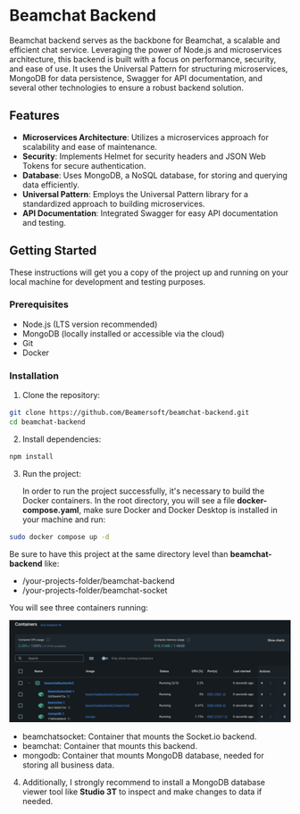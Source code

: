 # Beamchat Backend

Beamchat backend serves as the backbone for Beamchat, a scalable and efficient chat service. Leveraging the power of Node.js and microservices architecture, this backend is built with a focus on performance, security, and ease of use. It uses the Universal Pattern for structuring microservices, MongoDB for data persistence, Swagger for API documentation, and several other technologies to ensure a robust backend solution.

## Features

- **Microservices Architecture**: Utilizes a microservices approach for scalability and ease of maintenance.
- **Security**: Implements Helmet for security headers and JSON Web Tokens for secure authentication.
- **Database**: Uses MongoDB, a NoSQL database, for storing and querying data efficiently.
- **Universal Pattern**: Employs the Universal Pattern library for a standardized approach to building microservices.
- **API Documentation**: Integrated Swagger for easy API documentation and testing.

## Getting Started

These instructions will get you a copy of the project up and running on your local machine for development and testing purposes.

### Prerequisites

- Node.js (LTS version recommended)
- MongoDB (locally installed or accessible via the cloud)
- Git
- Docker

### Installation

1. Clone the repository:

```bash
git clone https://github.com/Beamersoft/beamchat-backend.git
cd beamchat-backend
```

2. Install dependencies:

```bash
npm install
```

3. Run the project:

    In order to run the project successfully, it's necessary to build the Docker containers.
    In the root directory, you will see a file **docker-compose.yaml**, make sure Docker and Docker Desktop is installed in your machine and run:

```bash
sudo docker compose up -d
```

Be sure to have this project at the same directory level than **beamchat-backend** like:

  - /your-projects-folder/beamchat-backend
  - /your-projects-folder/beamchat-socket

You will see three containers running:

![Docker](./assets/docker.png)

- beamchatsocket: Container that mounts the Socket.io backend.
- beamchat: Container that mounts this backend.
- mongodb: Container that mounts MongoDB database, needed for storing all business data.

4. Additionally, I strongly recommend to install a MongoDB database viewer tool like **Studio 3T** to inspect and make changes to data if needed.
